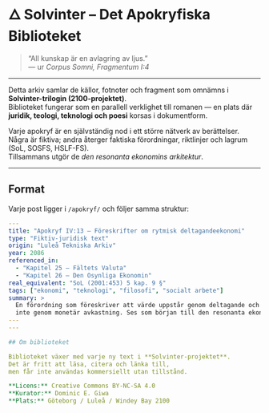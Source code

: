 # 🜂 Solvinter – Det Apokryfiska Biblioteket

> “All kunskap är en avlagring av ljus.”  
> — ur *Corpus Somni, Fragmentum I:4*

---

Detta arkiv samlar de källor, fotnoter och fragment som omnämns i **Solvinter-trilogin (2100-projektet)**.  
Biblioteket fungerar som en parallell verklighet till romanen — en plats där  
**juridik, teologi, teknologi och poesi** korsas i dokumentform.

Varje apokryf är en självständig nod i ett större nätverk av berättelser.  
Några är fiktiva; andra återger faktiska förordningar, riktlinjer och lagrum (SoL, SOSFS, HSLF-FS).  
Tillsammans utgör de *den resonanta ekonomins arkitektur*.

---

## Format

Varje post ligger i `/apokryf/` och följer samma struktur:

```yaml
---
title: "Apokryf IV:13 – Föreskrifter om rytmisk deltagandeekonomi"
type: "Fiktiv-juridisk text"
origin: "Luleå Tekniska Arkiv"
year: 2086
referenced_in:
  - "Kapitel 25 – Fältets Valuta"
  - "Kapitel 26 – Den Osynliga Ekonomin"
real_equivalent: "SoL (2001:453) 5 kap. 9 §"
tags: ["ekonomi", "teknologi", "filosofi", "socialt arbete"]
summary: >
  En förordning som föreskriver att värde uppstår genom deltagande och rytm, 
  inte genom monetär avkastning. Ses som början till den resonanta ekonomin.
---
---

## Om biblioteket

Biblioteket växer med varje ny text i **Solvinter-projektet**.  
Det är fritt att läsa, citera och länka till,  
men får inte användas kommersiellt utan tillstånd.

**Licens:** Creative Commons BY-NC-SA 4.0  
**Kurator:** Dominic E. Giwa  
**Plats:** Göteborg / Luleå / Windey Bay 2100
